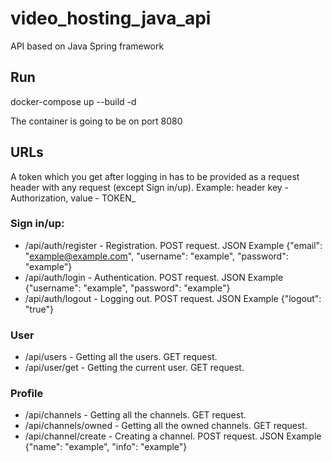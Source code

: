 # video_hosting_java_api
API based on Java Spring framework

## Run
  docker-compose up --build -d
  
  The container is going to be on port 8080
 
## URLs
A token which you get after logging in has to be provided as a request header with any request (except Sign in/up). Example: header key - Authorization, value - TOKEN_<token>
### Sign in/up:
  * /api/auth/register - Registration. POST request. JSON Example {"email": "example@example.com", "username": "example", "password": "example"}
  * /api/auth/login - Authentication. POST request. JSON Example {"username": "example", "password": "example"}
  * /api/auth/logout - Logging out. POST request. JSON Example {"logout": "true"}
### User
  * /api/users - Getting all the users. GET request.
  * /api/user/get - Getting the current user. GET request.
### Profile
  * /api/channels - Getting all the channels. GET request.
  * /api/channels/owned - Getting all the owned channels. GET request.
  * /api/channel/create - Creating a channel. POST request. JSON Example {"name": "example", "info": "example"}

